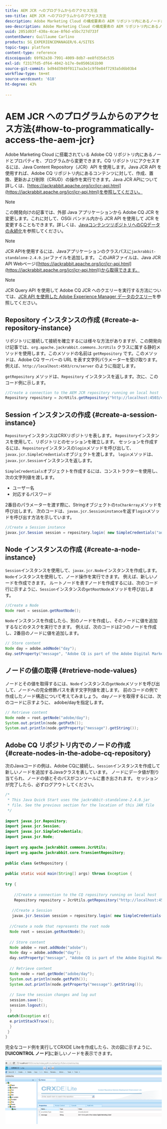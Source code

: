 ```yaml
---
title: AEM JCR へのプログラムからのアクセス方法
seo-title: AEM JCR へのプログラムからのアクセス方法
description: Adobe Marketing Cloud の構成要素の AEM リポジトリ内にあるノードおよびプロパティをプログラムで変更できます
seo-description: Adobe Marketing Cloud の構成要素の AEM リポジトリ内にあるノードおよびプロパティをプログラムで変更できます
uuid: 2051d03f-430a-4cae-8f6d-e5bc727d733f
contentOwner: Guillaume Carlino
products: SG_EXPERIENCEMANAGER/6.4/SITES
topic-tags: platform
content-type: reference
discoiquuid: 69f62a38-7991-4009-8db7-ee8fd35dc535
exl-id: f2317fd5-df64-4042-b17e-0e0506161b90
source-git-commit: bd94d3949f0117aa3e1c9f0e84f7293a5d6b03b4
workflow-type: tm+mt
source-wordcount: '618'
ht-degree: 43%

---
```


# AEM JCR へのプログラムからのアクセス方法{#how-to-programmatically-access-the-aem-jcr}

Adobe Marketing Cloud に搭載されている Adobe CQ リポジトリ内にあるノードとプロパティを、プログラムから変更できます。CQ リポジトリにアクセスするには、Java Content Repository（JCR）API を使用します。Java JCR API を使用すれば、Adobe CQ リポジトリ内にあるコンテンツに対して、作成、置換、更新および削除（CRUD）の操作を実行できます。Java JCR APIについて詳しくは、[https://jackrabbit.apache.org/jcr/jcr-api.html](https://jackrabbit.apache.org/jcr/jcr-api.html)を参照してください。

>[!NOTE]
>
>この開発向けの記事では、外部 Java アプリケーションから Adobe CQ JCR を変更します。これに対して、OSGi バンドル内から JCR API を使用して JCR を変更することもできます。詳しくは、[JavaコンテンツリポジトリへのCQデータの永続化](https://helpx.adobe.com/experience-manager/using/persisting-cq-data-java-content1.html)を参照してください。

>[!NOTE]
>
>JCR APIを使用するには、Javaアプリケーションのクラスパスに`jackrabbit-standalone-2.4.0.jar`ファイルを追加します。 このJARファイルは、Java JCR API Webページ([https://jackrabbit.apache.org/jcr/jcr-api.html](https://jackrabbit.apache.org/jcr/jcr-api.html))から取得できます。

>[!NOTE]
>
>JCR Query API を使用して Adobe CQ JCR へのクエリーを実行する方法については、[JCR API を使用した Adobe Experience Manager データのクエリー](https://helpx.adobe.com/experience-manager/using/querying-experience-manager-data-using1.html)を参照してください。

## Repository インスタンスの作成  {#create-a-repository-instance}

リポジトリに接続して接続を確立するには様々な方法がありますが、この開発向け記事では、`org.apache.jackrabbit.commons.JcrUtils` クラスに属する静的メソッドを使用します。このメソッドの名前は `getRepository` です。このメソッドは、Adobe CQ サーバーの URL を表す文字列パラメーターを受け取ります。例えば、`http://localhost:4503/crx/server` のように指定します。

`getRepository`   メソッドは、`Repository`   インスタンスを返します。次に、このコード例に示します。

```java
//Create a connection to the AEM JCR repository running on local host
Repository repository = JcrUtils.getRepository("http://localhost:4503/crx/server");
```

## Session インスタンスの作成 {#create-a-session-instance}

`Repository`インスタンスはCRXリポジトリを表します。 `Repository`インスタンスを使用して、リポジトリとのセッションを確立します。 セッションを作成するには、`Repository`インスタンスの`login`メソッドを呼び出して、`javax.jcr.SimpleCredentials`オブジェクトを渡します。 `login`メソッドは、`javax.jcr.Session`インスタンスを返します。

`SimpleCredentials`オブジェクトを作成するには、コンストラクターを使用し、次の文字列値を渡します。

* ユーザー名
* 対応するパスワード

2番目のパラメーターを渡す際に、Stringオブジェクトの`toCharArray`メソッドを呼び出します。 次のコードは、`javax.jcr.Sessioninstance`を返す`login`メソッドを呼び出す方法を示しています。

```java
//Create a Session instance
javax.jcr.Session session = repository.login( new SimpleCredentials("admin", "admin".toCharArray()));
```

## Node インスタンスの作成 {#create-a-node-instance}

`Session`インスタンスを使用して、`javax.jcr.Node`インスタンスを作成します。 `Node`インスタンスを使用して、ノード操作を実行できます。 例えば、新しいノードを作成できます。 ルートノードを表すノードを作成するには、次のコード行に示すように、`Session`インスタンスの`getRootNode`メソッドを呼び出します。

```java
//Create a Node
Node root = session.getRootNode();
```

`Node`インスタンスを作成したら、別のノードを作成し、そのノードに値を追加するなどのタスクを実行できます。 例えば、次のコードは2つのノードを作成し、2番目のノードに値を追加します。

```java
// Store content 
Node day = adobe.addNode("day");
day.setProperty("message", "Adobe CQ is part of the Adobe Digital Marketing Suite!");
```

## ノードの値の取得 {#retrieve-node-values}

ノードとその値を取得するには、`Node`インスタンスの`getNode`メソッドを呼び出して、ノードへの完全修飾パスを表す文字列値を渡します。 前のコードの例で作成したノード構造について考えてみましょう。 dayノードを取得するには、次のコードに示すように、 adobe/dayを指定します。

```java
// Retrieve content
Node node = root.getNode("adobe/day");
System.out.println(node.getPath());
System.out.println(node.getProperty("message").getString());
```

## Adobe CQ リポジトリ内でのノードの作成 {#create-nodes-in-the-adobe-cq-repository}

次のJavaコードの例は、Adobe CQに接続し、`Session`インスタンスを作成して新しいノードを追加するJavaクラスを表しています。 ノードにデータ値が割り当てられ、ノードの値とそのパスがコンソールに書き出されます。 セッションが完了したら、必ずログアウトしてください。

```java
/*
 * This Java Quick Start uses the jackrabbit-standalone-2.4.0.jar
 * file. See the previous section for the location of this JAR file
 */
 
import javax.jcr.Repository; 
import javax.jcr.Session; 
import javax.jcr.SimpleCredentials; 
import javax.jcr.Node; 
 
import org.apache.jackrabbit.commons.JcrUtils;
import org.apache.jackrabbit.core.TransientRepository;

public class GetRepository {

public static void main(String[] args) throws Exception { 
 
try { 
 
    //Create a connection to the CQ repository running on local host 
    Repository repository = JcrUtils.getRepository("http://localhost:4503/crx/server");
   
   //Create a Session
   javax.jcr.Session session = repository.login( new SimpleCredentials("admin", "admin".toCharArray())); 
 
  //Create a node that represents the root node
  Node root = session.getRootNode(); 
 
  // Store content 
  Node adobe = root.addNode("adobe"); 
  Node day = adobe.addNode("day"); 
  day.setProperty("message", "Adobe CQ is part of the Adobe Digital Marketing Suite!");

  // Retrieve content 
  Node node = root.getNode("adobe/day"); 
  System.out.println(node.getPath()); 
  System.out.println(node.getProperty("message").getString()); 
 
  // Save the session changes and log out
  session.save(); 
  session.logout();
  }
 catch(Exception e){
  e.printStackTrace();
  }
 } 
}
```

完全なコード例を実行してCRXDE Liteを作成したら、次の図に示すように、**[!UICONTROL ノード]**&#x200B;に新しいノードを表示できます。

![chlimage_1-68](assets/chlimage_1-68.png)
